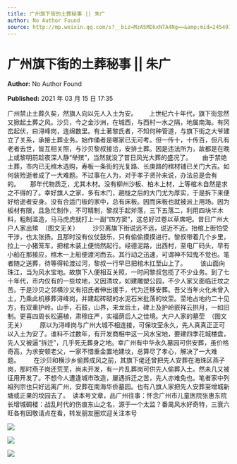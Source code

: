 ```yaml
---
title: 广州旗下街的土葬秘事 || 朱广
author: No Author Found
source: http://mp.weixin.qq.com/s?__biz=MzA5MDkxNTA4Ng==&amp;mid=2454910783&amp;idx=1&amp;sn=0b162555f89ff185500f8f90f76a7b2c&amp;chksm=87a23f5eb0d5b648577b9de6037120203df37ba02e1060842a6ea2ba2fd96f8e4011bf0f32de#rd
---
```


# 广州旗下街的土葬秘事 || 朱广

**Author:** No Author Found

**Published:** 2021 年 03 月 15 日 17:35

广州禁止土葬久矣，然旗人向以先人入土为安。       上世纪六十年代，旗下街忽然又掀起土葬之风。沙贝，今之金沙洲，在城西，与西村一水之隔，地属南海。有冈峦起伏，曰浔峰岗，连绵数里。有土著黎氏者，不知何种管道，与旗下街之大爷建立了关系，承接土葬业务。始作俑者是哪家已无可考。但一传十，十传百，但凡有老者去世，皆互相关照，与沙贝黎叔接洽，安排土葬。因是违法所为，故都是在晚上或黎明前趁夜深人静“举殡”，当然就没了昔日风光大葬的盛况了。      由于禁绝土葬，市内已无棺木选购，寿板一条街的光复路、长庚路的棺材铺已关门大吉。如何装殓逝者成了一大难题。不过事在人为，对于孝子贤孙来说，办法总是会有的。      那年代物质乏，尤其木材。没有柳州沙板、柏木上材，上等棺木自然是求之不得的了。幸好旗人之家，多有木门，趟栊之后的大门尤为厚实，于是拆下来便好给逝者安身。没有合适门板的家中，总有床板。因而床板也就被派上用场。因为板材有限，且急忙制作，不可精制，黎叔手起斧落，三下五落二，利用四块半木料，粗制滥造，马马虎虎就打上一副“四方窦”，这总好过卷以草席吧。昔日广州大户人家出殡  （图文无关）        沙贝离旗下街说远不远，说近不近。抬棺上街怕受干涉，也太张扬。且那时没有仪仗鼓乐，只有偷偷摸摸进行。黎叔带着几个乡里，拉上一小猪笼车，把棺木装上便悄然起行。经德泥路，出西村，至电厂码头，早有小船在那接应，棺木一上船便渡河而去。其行动之迅速，可谓神不知鬼不觉也。笔者随之送葬，待等得轮渡过河，黎叔一行早已把棺木扛至山上了。        该山面向珠江，当为风水宝地。故旗下人便相互关照，一时间黎叔包揽了不少业务。到了七十年代，市内仅有的一些坟地，又因清坟，如建雕塑公园，不少人家又面临迁坟之苦。于是沙贝之邻横沙又有招氏者伸出援手，代为迁移安葬。吾父当年火化未曾入土，乃乘此机移葬浔峰岗，并建起砖砌的水泥石米批荡的坟茔。茔地占地约二十见方，有双重护岭，山手，石鼓，山界，来龙后土，碑上及护岭嵌祥云拱月，一如旧制。更喜四周长松遍植，肃穆庄严，实福荫后人之佳境。大户人家的墓茔  （图文无关）        原以为浔峰岗与广州大城不相连接，可保坟茔永久，先人真真正正可以入土为安了。谁料不过数年，有开发商相中这一风水宝地，要建四季花城楼盘，先人又被逼“拆迁”，几乎死无葬身之地。幸广州有中华永久墓园可供安葬，虽价格奇高，为求安顿老父，一家不惜重金置地建坟，总算尽了孝心，解决了一大难题。        在沙贝和横沙乡偷葬成风之前，其旗下佬还曾把先人安葬在海珠区燕子岗，那时燕子岗还荒芜，尚未开发，有一片乱葬岗可供先人偷葬入土。然未几又被征用开发了。不想今人遭逢城市改造，屡遇拆迁之苦，先人亦难免也。笔者家中列祖列宗也只好远离广州，安葬在南海华侨墓园。也有八旗人家把先人安葬至增城新塘或正果的坟园去了。  读本号文章，品广州往事：怀念广州市儿童医院张惠东院长增城碉楼：战乱时代的伤痕东山之名，源于一个太监？番禺风水好奇特，三衰六旺各有因敬请点在看，转发朋友圈欢迎关注本号

![](https://mmbiz.qpic.cn/mmbiz_jpg/PJWG74pLsMZibbt1oLkygUE4IqDhvRIia0fDlscKI0LHy17uKYQ0Joh1KTOYuSPyVk1mtybvSia0Mvy42WWHaDolw/640)

![](https://mmbiz.qpic.cn/mmbiz_jpg/PJWG74pLsMZibbt1oLkygUE4IqDhvRIia0BSp7fZGH9bR5QMjNqnxfRwA1eU5JHZvdNKnr994zl3jZwNZkdlEKicg/640)

![](https://mmbiz.qpic.cn/mmbiz_jpg/PJWG74pLsMZibbt1oLkygUE4IqDhvRIia0DqwPOGKNlKARmibKuXpiakV1hbOlbaTy9w9ibt8r19hzeibOeBjKrwibuOA/640)
